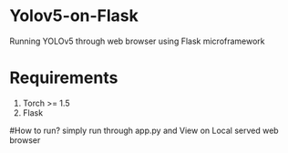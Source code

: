# Yolov5-on-Flask
Running YOLOv5 through web browser using Flask microframework
# Requirements 
1. Torch >= 1.5
2. Flask

#How to run?
simply run through app.py and View on Local served web browser
